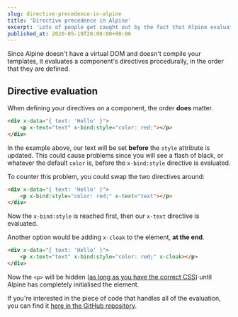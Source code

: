 ```yaml
---
slug: directive-precedence-in-alpine
title: 'Directive precedence in Alpine'
excerpt: 'Lots of people get caught out by the fact that Alpine evaluates each directive in a particular order. Let''s look at the order it uses,'
published_at: 2020-05-19T20:00:00+00:00
---
```

Since Alpine doesn't have a virtual DOM and doesn't compile your templates, it evaluates a component's directives procedurally, in the order that they are defined.

## Directive evaluation

When defining your directives on a component, the order **does** matter.

```html
<div x-data="{ text: 'Hello' }">
    <p x-text="text" x-bind:style="color: red;"></p>
</div>
```

In the example above, our text will be set **before** the `style` attribute is updated. This could cause problems since you will see a flash of black, or whatever the default `color` is, before the `x-bind:style` directive is evaluated.

To counter this problem, you could swap the two directives around:

```html
<div x-data="{ text: 'Hello' }">
    <p x-bind:style="color: red;" x-text="text"></p>
</div>
```

Now the `x-bind:style` is reached first, then our `x-text` directive is evaluated.

Another option would be adding `x-cloak` to the element, **at the end**.

```html
<div x-data="{ text: 'Hello' }">
    <p x-text="text" x-bind:style="color: red;" x-cloak></p>
</div>
```

Now the `<p>` will be hidden ([as long as you have the correct CSS](https://ryangjchandler.co.uk/articles/hiding-elements-until-alpine-is-ready-with-x-cloak)) until Alpine has completely initialised the element.

If you're interested in the piece of code that handles all of the evaluation, you can find it [here in the GitHub repository](https://github.com/alpinejs/alpine/blob/67493c138e9e9282dd85839f5c410791981a798f/src/component.js#L250).